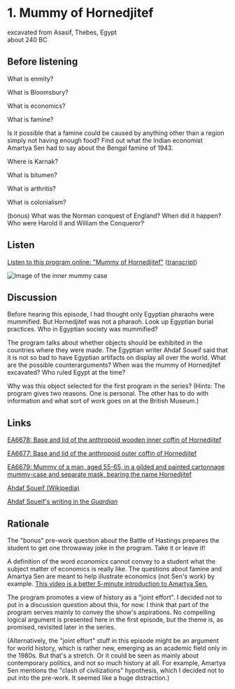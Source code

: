 # 1. Mummy of Hornedjitef

excavated from Asasif, Thebes, Egypt  
about 240 BC


## Before listening

What is enmity?

What is Bloomsbury?

What is economics?

What is famine?

Is it possible that a famine could be caused by anything other than a region simply not having enough food? Find out what the Indian economist Amartya Sen had to say about the Bengal famine of 1943.

Where is Karnak?

What is bitumen?

What is arthritis?

What is colonialism? 

(bonus) What was the Norman conquest of England? When did it happen? Who
were Harold II and William the Conqueror?


## Listen

[Listen to this program online:
"Mummy of Hornedjitef"](http://www.bbc.co.uk/ahistoryoftheworld/objects/sogITE3FSKStlk12qd2W3w)
([transcript](http://www.bbc.co.uk/ahistoryoftheworld/about/transcripts/episode1/))

![Image of the inner mummy case](https://upload.wikimedia.org/wikipedia/commons/thumb/4/4e/Hornedjitef_mummy_british_museum.JPG/179px-Hornedjitef_mummy_british_museum.JPG)


## Discussion

Before hearing this episode, I had thought only Egyptian pharaohs were
mummified. But Hornedjitef was not a pharaoh. Look up Egyptian burial
practices. Who in Egyptian society was mummified?

The program talks about whether objects should be exhibited in the
countries where they were made. The Egyptian writer Ahdaf Soueif said
that it is not so bad to have Egyptian artifacts on display all over the
world. What are the possible counterarguments? When was the mummy of
Hornedjitef excavated? Who ruled Egypt at the time?

Why was this object selected for the first program in the series?
(Hints: The program gives two reasons. One is personal. The other has to
do with information and what sort of work goes on at the British
Museum.)


## Links

[EA6678: Base and lid of the anthropoid wooden inner coffin of Hornedjitef](http://www.britishmuseum.org/research/collection_online/collection_object_details.aspx?objectId=128988&partId=1)

[EA6677: Base and lid of the anthropoid outer coffin of Hornedjitef](http://www.britishmuseum.org/research/collection_online/collection_object_details.aspx?objectId=124406&partId=1)

[EA6679: Mummy of a man, aged 55-65, in a gilded and painted cartonnage mummy-case and separate mask, bearing the name Hornedjitef](http://www.britishmuseum.org/research/collection_online/collection_object_details.aspx?objectId=117326&partId=1)

[Ahdaf Soueif (Wikipedia)](https://en.wikipedia.org/wiki/Ahdaf_Soueif)

[Ahdaf Soueif's writing in the *Guardian*](http://www.theguardian.com/profile/ahdafsoueif)


## Rationale

The "bonus" pre-work question about the Battle of Hastings prepares the
student to get one throwaway joke in the program. Take it or leave it!

A definition of the word *economics* cannot convey to a student what the
subject matter of economics is really like. The questions about famine
and Amartya Sen are meant to help illustrate economics (not Sen's work)
by example. [This video is a better 5-minute introduction to
Amartya Sen.](http://www.mruniversity.com/courses/development-economics/amartya-sen-1-0)

The program promotes a view of history as a "joint effort". I decided
not to put in a discussion question about this, for now. I think that
part of the program serves mainly to convey the show's aspirations. No
compelling logical argument is presented here in the first episode, but
the theme is, as promised, revisited later in the series.

(Alternatively, the "joint effort" stuff in this episode might be an
argument for world history, which is rather new, emerging as an academic
field only in the 1980s. But that's a stretch. Or it could be seen as
mainly about contemporary politics, and not so much history at all. For
example, Amartya Sen mentions the "clash of civilizations" hypothesis,
which I decided not to put into the pre-work. It seemed like a huge
distraction.)
